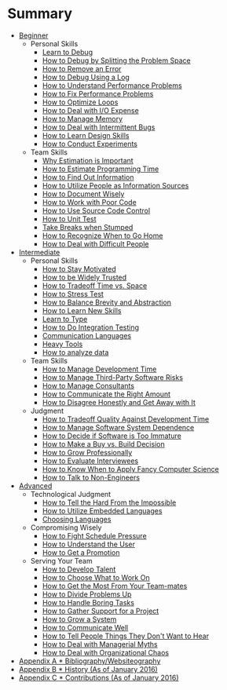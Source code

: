 # Summary
[//]: # (Version:1.0.0)
* [Beginner](1-Beginner/README.md)
	* Personal Skills
		* [Learn to Debug](1-Beginner/Personal-Skills/01-Learn-To-Debug.md)
		* [How to Debug by Splitting the Problem Space](1-Beginner/Personal-Skills/02-How-to-Debug-by-Splitting-the-Problem-Space.md)
		* [How to Remove an Error](1-Beginner/Personal-Skills/03-How-to-Remove-an-Error.md)
		* [How to Debug Using a Log](1-Beginner/Personal-Skills/04-How-to-Debug-Using-a-Log.md)
		* [How to Understand Performance Problems](1-Beginner/Personal-Skills/05-How-to-Understand-Performance-Problems.md)
		* [How to Fix Performance Problems](1-Beginner/Personal-Skills/06-How-to-Fix-Performance-Problems.md)
		* [How to Optimize Loops](1-Beginner/Personal-Skills/07-How-to-Optimize-Loops.md)
		* [How to Deal with I/O Expense](1-Beginner/Personal-Skills/08-How-to-Deal-with-IO-Expense.md)
		* [How to Manage Memory](1-Beginner/Personal-Skills/09-How-to-Manage-Memory.md)
		* [How to Deal with Intermittent Bugs](1-Beginner/Personal-Skills/10-How-to-Deal-with-Intermittent-Bugs.md)
		* [How to Learn Design Skills](1-Beginner/Personal-Skills/11-How-to-Learn-Design-Skills.md)
		* [How to Conduct Experiments](1-Beginner/Personal-Skills/12-How-to-Conduct-Experiments.md)
	* Team Skills
		* [Why Estimation is Important](1-Beginner/Team-Skills/01-Why-Estimation-is-Important.md)
		* [How to Estimate Programming Time](1-Beginner/Team-Skills/02-How-to-Estimate-Programming-Time.md)
		* [How to Find Out Information](1-Beginner/Team-Skills/03-How-to-Find-Out-Information.md)
		* [How to Utilize People as Information Sources](1-Beginner/Team-Skills/04-How-to-Utilize-People-as-Information-Sources.md)
		* [How to Document Wisely](1-Beginner/Team-Skills/05-How-to-Document-Wisely.md)
		* [How to Work with Poor Code](1-Beginner/Team-Skills/06-How-to-Work-with-Poor-Code.md)
		* [How to Use Source Code Control](1-Beginner/Team-Skills/07-How-to-Use-Source-Code-Control.md)
		* [How to Unit Test](1-Beginner/Team-Skills/08-How-to-Unit-Test.md)
		* [Take Breaks when Stumped](1-Beginner/Team-Skills/09-Take-Breaks-when-Stumped.md)
		* [How to Recognize When to Go Home](1-Beginner/Team-Skills/10-How-to-Recognize-When-to-Go-Home.md)
		* [How to Deal with Difficult People](1-Beginner/Team-Skills/11-How-to-Deal-with-Difficult-People.md)
* [Intermediate](2-Intermediate/README.md)
	* Personal Skills
		* [How to Stay Motivated](2-Intermediate/Personal-Skills/01-How-to-Stay-Motivated.md)
		* [How to be Widely Trusted](2-Intermediate/Personal-Skills/02-How-to-be-Widely-Trusted.md)
		* [How to Tradeoff Time vs. Space](2-Intermediate/Personal-Skills/03-How-to-Tradeoff-Time-vs-Space.md)
		* [How to Stress Test](2-Intermediate/Personal-Skills/04-How-to-Stress-Test.md)
		* [How to Balance Brevity and Abstraction](2-Intermediate/Personal-Skills/05-How-to-Balance-Brevity-and-Abstraction.md)
		* [How to Learn New Skills](2-Intermediate/Personal-Skills/06-How-to-Learn-New-Skills.md)
		* [Learn to Type](2-Intermediate/Personal-Skills/07-Learn-to-Type.md)
		* [How to Do Integration Testing](2-Intermediate/Personal-Skills/08-How-to-Do-Integration-Testing.md)
		* [Communication Languages](2-Intermediate/Personal-Skills/09-Communication-Languages.md)
		* [Heavy Tools](2-Intermediate/Personal-Skills/10-Heavy-Tools.md)
		* [How to analyze data](11-How-to-Analyze-Data.md)
	* Team Skills
		* [How to Manage Development Time](2-Intermediate/Team-Skills/01-How-to-Manage-Development-Time.md)
		* [How to Manage Third-Party Software Risks](2-Intermediate/Team-Skills/02-How-to-Manage-Third-Party-Software-Risks.md)
		* [How to Manage Consultants](2-Intermediate/Team-Skills/03-How-to-Manage-Consultants.md)
		* [How to Communicate the Right Amount](2-Intermediate/Team-Skills/04-How-to-Communicate-the-Right-Amount.md)
		* [How to Disagree Honestly and Get Away with It](2-Intermediate/Team-Skills/05-How-to-Disagree-Honestly-and-Get-Away-with-It.md)
	* Judgment
		* [How to Tradeoff Quality Against Development Time](2-Intermediate/Judgment/01-How-to-Tradeoff-Quality-Against-Development-Time.md)
		* [How to Manage Software System Dependence](2-Intermediate/Judgment/02-How-to-Manage-Software-System-Dependence.md)
		* [How to Decide if Software is Too Immature](2-Intermediate/Judgment/03-How-to-Decide-if-Software-is-Too-Immature.md)
		* [How to Make a Buy vs. Build Decision](2-Intermediate/Judgment/04-How-to-Make-a-Buy-vs-Build-Decision.md)
		* [How to Grow Professionally](2-Intermediate/Judgment/05-How-to-Grow-Professionally.md)
		* [How to Evaluate Interviewees](2-Intermediate/Judgment/06-How-to-Evaluate-Interviewees.md)
		* [How to Know When to Apply Fancy Computer Science](2-Intermediate/Judgment/07-How-to-Know-When-to-Apply-Fancy-Computer-Science.md)
		* [How to Talk to Non-Engineers](2-Intermediate/Judgment/08-How-to-Talk-to-Non-Engineers.md)
* [Advanced](3-Advanced/README.md)
	* Technological Judgment
		* [How to Tell the Hard From the Impossible](3-Advanced/Technical-Judgment/01-How-to-Tell-the-Hard-From-the-Impossible.md)
		* [How to Utilize Embedded Languages](3-Advanced/Technical-Judgment/02-How-to-Utilize-Embedded-Languages.md)
		* [Choosing Languages](3-Advanced/Technical-Judgment/03-Choosing-Languages.md)
	* Compromising Wisely
		* [How to Fight Schedule Pressure](3-Advanced/Compromising-Wisely/01-How-to-Fight-Schedule-Pressure.md)
		* [How to Understand the User](3-Advanced/Compromising-Wisely/02-How-to-Understand-the-User.md)
		* [How to Get a Promotion](3-Advanced/Compromising-Wisely/03-How-to-Get-a-Promotion.md)
	* Serving Your Team
		* [How to Develop Talent](3-Advanced/Serving-Your-Team/01-How-to-Develop-Talent.md)
		* [How to Choose What to Work On](3-Advanced/Serving-Your-Team/02-How-to-Choose-What-to-Work-On.md)
		* [How to Get the Most From Your Team-mates](3-Advanced/Serving-Your-Team/03-How-to-Get-the-Most-From-Your-Teammates.md)
		* [How to Divide Problems Up](3-Advanced/Serving-Your-Team/04-How-to-Divide-Problems-Up.md)
		* [How to Handle Boring Tasks](3-Advanced/Serving-Your-Team/05-How-to-Handle-Boring-Tasks.md)
		* [How to Gather Support for a Project](3-Advanced/Serving-Your-Team/06-How-to-Gather-Support-for-a-Project.md)
		* [How to Grow a System](3-Advanced/Serving-Your-Team/07-How-to-Grow-a-System.md)
		* [How to Communicate Well](3-Advanced/Serving-Your-Team/08-How-to-Communicate-Well.md)
		* [How to Tell People Things They Don't Want to Hear](3-Advanced/Serving-Your-Team/09-How-to-Tell-People-Things-They-Dont-Want-to-Hear.md)
		* [How to Deal with Managerial Myths](3-Advanced/Serving-Your-Team/10-How-to-Deal-with-Managerial-Myths.md)
		* [How to Deal with Organizational Chaos](3-Advanced/Serving-Your-Team/11-How-to-Deal-with-Organizational-Chaos.md)
* [Appendix A * Bibliography/Websiteography](5-Bibliography.md)
* [Appendix B * History (As of January 2016)](6-History.md)
* [Appendix C * Contributions (As of January 2016)](7-Contributions.md)
